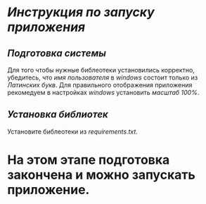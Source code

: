 # *Инструкция по запуску приложения*
## *Подготовка системы*
Для того чтобы нужные библеотеки установились корректно, убедитесь, что *имя пользователя* в *windows* состоит только из *Латинских букв*.
Для правильного отображения приложения рекомедуем в настройках *windows* установить *масштаб 100%*.
## *Установка библиотек*
Установите библеотеки из _requirements.txt_.
# На этом этапе подготовка закончена и можно запускать приложение.
